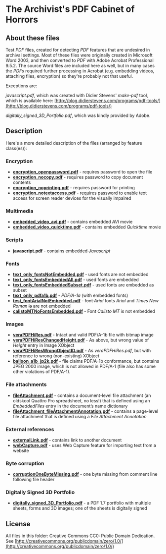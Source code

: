 # The Archivist's PDF Cabinet of Horrors 


## About these files
Test *PDF* files, created for detecting *PDF* features that are undesired in archival settings. Most of these files were originally created in Microsoft Word 2003, and then converted to *PDF* with Adobe Acrobat Professional 9.5.2. The source Word files are included here as well, but in many cases the *PDFs* required further processing in Acrobat (e.g. embedding videos, attaching files, encryption) so they're probably not that useful.

Exceptions are:

*javascript.pdf*, which was created with Didier Stevens' *make-pdf* tool, which is available here: [http://blog.didierstevens.com/programs/pdf-tools/](http://blog.didierstevens.com/programs/pdf-tools/)

*digitally_signed_3D_Portfolio.pdf*, which was kindly provided by Adobe.

## Description
Here's a more detailed description of the files (arranged by feature class(es)):

### Encryption

+ [**encryption_openpassword.pdf**](./encryption_openpassword.pdf?raw=true) - requires password to open the file
+ [**encryption_nocopy.pdf**](./encryption_nocopy.pdf?raw=true) - requires password to copy document contents
+ [**encryption_noprinting.pdf**](./encryption_noprinting.pdf?raw=true) - requires password for printing
+ [**encryption_notextaccess.pdf**](./encryption_notextaccess.pdf?raw=true) - requires password to enable text access for screen reader devices for the visually impaired

### Multimedia

+ [**embedded\_video\_avi.pdf**](./embedded_video_avi.pdf?raw=true) - contains embedded *AVI* movie 
+ [**embedded\_video\_quicktime.pdf**](./embedded_video_quicktime.pdf?raw=true) - contains embedded *Quicktime* movie

### Scripts

+ [**javascript.pdf**](./javascript.pdf?raw=true) - contains embedded *Javascript*

### Fonts

+ [**text\_only\_fontsNotEmbedded.pdf**](./text_only_fontsNotEmbedded.pdf?raw=true) - used fonts are not embedded
+ [**text\_only\_fontsEmbeddedAll.pdf**](./text_only_fontsEmbeddedAll.pdf?raw=true) - used fonts are embedded
+ [**text\_only\_fontsEmbeddedSubset.pdf**](./text_only_fontsEmbeddedSubset.pdf?raw=true) - used fonts are embedded as subset
+ [**text\_only\_pdfa1b.pdf**](./text_only_pdfa1b.pdf?raw=true) - *PDF/A-1a* (with embedded fonts)
+ [**test\_fontArialNotEmbedded.pdf**](./test_fontArialNotEmbedded.pdf?raw=true) - <del>font *Arial*</del> fonts *Arial* and *Times New Roman*  <del>is</del> are not embedded
+ [**calistoMTNoFontsEmbedded.pdf**](./calistoMTNoFontsEmbedded.pdf?raw=true) - Font *Calisto MT* is not embedded

### Images

+ [**veraPDFHiRes.pdf**](./veraPDFHiRes.pdf?raw=true) - Intact and valid PDF/A-1b file with bitmap image
+ [**veraPDFHiResChangedHeight.pdf**](./veraPDFHiResChangedHeight.pdf?raw=true) - As above, but wrong value of *Height*  entry in Image XObject 
+ [**veraPDFHiResWrongObjectID.pdf**](./veraPDFHiResWrongObjectID.pdf?raw=true) - As *veraPDFHiRes.pdf*, but with reference to wrong (non-existing) XObject
+ [**balloon_a1b_jp2k.pdf**](./balloon_a1b_jp2k.pdf?raw=true) - file claims PDF/A-1b conformance, but contains JPEG 2000 image, which is not allowed in PDF/A-1 (file also has some other violations of PDF/A-1).
 
### File attachments

+ [**fileAttachment.pdf**](./fileAttachment.pdf?raw=true) - contains a document-level file attachment (an oldskool Quattro Pro spreadsheet, no less!) that is defined using an *EmbeddedFiles* entry in the document’s name dictionary
+ [**fileAttachment_fileAttachmentAnnotation.pdf**](./fileAttachment_fileAttachmentAnnotation.pdf?raw=true) - contains a page-level file attachment that is defined using a *File Attachment Annotation*

### External references

+ [**externalLink.pdf**](./externalLink.pdf?raw=true) - contains link to another document
+ [**webCapture.pdf**](./webCapture.pdf?raw=true) - uses  Web Capture feature for importing text from a website

### Byte corruption

+ [**corruptionOneByteMissing.pdf**](./corruptionOneByteMissing.pdf?raw=true) - one byte missing from comment line following file header
 
### Digitally Signed 3D Portfolio

+ [**digitally_signed_3D_Portfolio.pdf**](./digitally_signed_3D_Portfolio.pdf?raw=true) - a PDF 1.7 portfolio with multiple sheets, forms and 3D images; one of the sheets is digitally signed

## License
All files in this folder: Creative Commons CC0: Public Domain Dedication. See [http://creativecommons.org/publicdomain/zero/1.0/](http://creativecommons.org/publicdomain/zero/1.0/)

